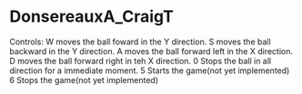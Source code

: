 # DonsereauxA_CraigT
Controls:
W moves the ball foward in the Y direction.
S moves the ball backward in the Y direction.
A moves the ball forward left in the X direction.
D moves the ball forward right in teh X direction.
0 Stops the ball in all direction for a immediate moment.
5 Starts the game(not yet implemented)
6 Stops the game(not yet implemented)